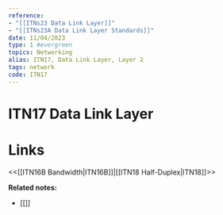```yaml
---
reference:
- "[[ITNs23 Data Link Layer]]"
- "[[ITNs23A Data Link Layer Standards]]"
date: 11/04/2023
type: 1 #evergreen
topics: Networking
alias: ITN17, Data Link Layer, Layer 2
tags: network
code: ITN17
---
```

# ITN17 Data Link Layer


# Links
<<[[ITN16B Bandwidth|ITN16B]]|[[ITN18 Half-Duplex|ITN18]]>>

**Related notes:**
- [[]] 